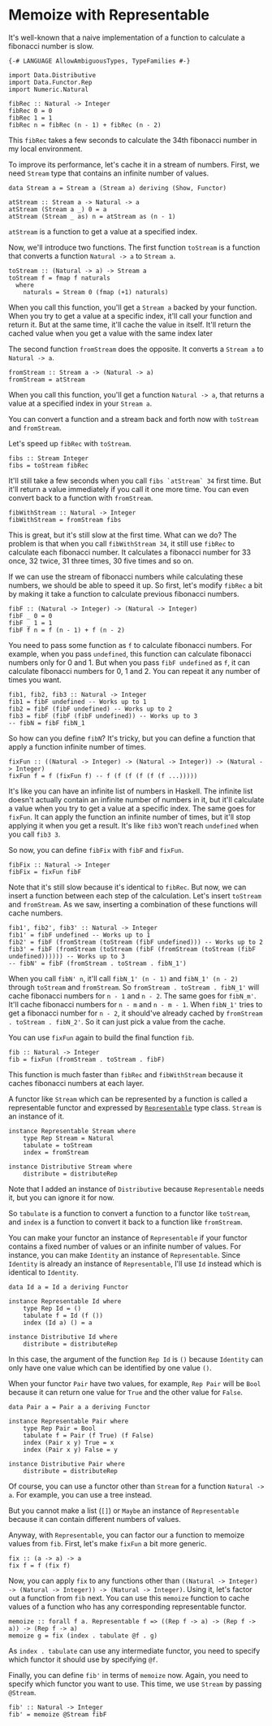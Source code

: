 # Memoize with Representable

It's well-known that a naive implementation of a function to calculate a fibonacci number is slow.

```
{-# LANGUAGE AllowAmbiguousTypes, TypeFamilies #-}

import Data.Distributive
import Data.Functor.Rep
import Numeric.Natural

fibRec :: Natural -> Integer
fibRec 0 = 0
fibRec 1 = 1
fibRec n = fibRec (n - 1) + fibRec (n - 2)
```

This `fibRec` takes a few seconds to calculate the 34th fibonacci number in my local environment.

To improve its performance, let's cache it in a stream of numbers. First, we need `Stream` type that contains an infinite number of values.

```
data Stream a = Stream a (Stream a) deriving (Show, Functor)

atStream :: Stream a -> Natural -> a
atStream (Stream a _) 0 = a
atStream (Stream _ as) n = atStream as (n - 1)
```

`atStream` is a function to get a value at a specified index.

Now, we'll introduce two functions. The first function `toStream` is a function that converts a function `Natural -> a` to `Stream a`.

```
toStream :: (Natural -> a) -> Stream a
toStream f = fmap f naturals
  where
    naturals = Stream 0 (fmap (+1) naturals)
```

When you call this function, you'll get a `Stream a` backed by your function. When you try to get a value at a specific index, it'll call your function and return it. But at the same time, it'll cache the value in itself. It'll return the cached value when you get a value with the same index later

The second function `fromStream` does the opposite. It converts a `Stream a` to `Natural -> a`.

```
fromStream :: Stream a -> (Natural -> a)
fromStream = atStream
```

When you call this function, you'll get a function `Natural -> a`, that returns a value at a specified index in your `Stream a`.

You can convert a function and a stream back and forth now with `toStream` and `fromStream`.

Let's speed up `fibRec` with `toStream`.

```
fibs :: Stream Integer
fibs = toStream fibRec
```

It'll still take a few seconds when you call ``fibs `atStream` 34`` first time. But it'll return a value immediately if you call it one more time. You can even convert back to a function with `fromStream`.

```
fibWithStream :: Natural -> Integer
fibWithStream = fromStream fibs
```

This is great, but it's still slow at the first time. What can we do? The problem is that when you call `fibWithStream 34`, it still use `fibRec` to calculate each fibonacci number. It calculates a fibonacci number for 33 once, 32 twice, 31 three times, 30 five times and so on.

If we can use the stream of fibonacci numbers while calculating these numbers, we should be able to speed it up. So first, let's modify `fibRec` a bit by making it take a function to calculate previous fibonacci numbers.

```
fibF :: (Natural -> Integer) -> (Natural -> Integer)
fibF _ 0 = 0
fibF _ 1 = 1
fibF f n = f (n - 1) + f (n - 2)
```

You need to pass some function as `f` to calculate fibonacci numbers. For example, when you pass `undefined`, this function can calculate fibonacci numbers only for 0 and 1. But when you pass `fibF undefined` as `f`, it can calculate fibonacci numbers for 0, 1 and 2. You can repeat it any number of times you want.

```
fib1, fib2, fib3 :: Natural -> Integer
fib1 = fibF undefined -- Works up to 1
fib2 = fibF (fibF undefined) -- Works up to 2
fib3 = fibF (fibF (fibF undefined)) -- Works up to 3
-- fibN = fibF fibN_1
```

So how can you define `fibN`? It's tricky, but you can define a function that apply a function infinite number of times.

```
fixFun :: ((Natural -> Integer) -> (Natural -> Integer)) -> (Natural -> Integer)
fixFun f = f (fixFun f) -- f (f (f (f (f (f ...)))))
```

It's like you can have an infinite list of numbers in Haskell. The infinite list doesn't actually contain an infinite number of numbers in it, but it'll calculate a value when you try to get a value at a specific index. The same goes for `fixFun`. It can apply the function an infinite number of times, but it'll stop applying it when you get a result. It's like `fib3` won't reach `undefined` when you call `fib3 3`.

So now, you can define `fibFix` with `fibF` and `fixFun`.

```
fibFix :: Natural -> Integer
fibFix = fixFun fibF
```

Note that it's still slow because it's identical to `fibRec`. But now, we can insert a function between each step of the calculation. Let's insert `toStream` and `fromStream`. As we saw, inserting a combination of these functions will cache numbers.

```
fib1', fib2', fib3' :: Natural -> Integer
fib1' = fibF undefined -- Works up to 1
fib2' = fibF (fromStream (toStream (fibF undefined))) -- Works up to 2
fib3' = fibF (fromStream (toStream (fibF (fromStream (toStream (fibF undefined)))))) -- Works up to 3
-- fibN' = fibF (fromStream . toStream . fibN_1')
```

When you call `fibN' n`, it'll call `fibN_1' (n - 1)` and `fibN_1' (n - 2)` through `toStream` and `fromStream`. So `fromStream . toStream . fibN_1'` will cache fibonacci numbers for `n - 1` and `n - 2`. The same goes for `fibN_m'`. It'll cache fibonacci numbers for `n - m` and `n - m - 1`. When `fibN_1'` tries to get a fibonacci number for `n - 2`, it should've already cached by `fromStream . toStream . fibN_2'`. So it can just pick a value from the cache.

You can use `fixFun` again to build the final function `fib`.

```
fib :: Natural -> Integer
fib = fixFun (fromStream . toStream . fibF)
```

This function is much faster than `fibRec` and `fibWithStream` because it caches fibonacci numbers at each layer.

A functor like `Stream` which can be represented by a function is called a representable functor and expressed by [`Representable`](https://hackage.haskell.org/package/adjunctions/docs/Data-Functor-Rep.html#t:Representable) type class. `Stream` is an instance of it.

```
instance Representable Stream where
    type Rep Stream = Natural
    tabulate = toStream
    index = fromStream

instance Distributive Stream where
    distribute = distributeRep
```

Note that I added an instance of `Distributive` because `Representable` needs it, but you can ignore it for now.

So `tabulate` is a function to convert a function to a functor like `toStream`, and `index` is a function to convert it back to a function like `fromStream`.

You can make your functor an instance of `Representable` if your functor contains a fixed number of values or an infinite number of values. For instance, you can make `Identity` an instance of `Representable`. Since `Identity` is already an instance of `Representable`, I'll use `Id` instead which is identical to `Identity`.

```
data Id a = Id a deriving Functor

instance Representable Id where
    type Rep Id = ()
    tabulate f = Id (f ())
    index (Id a) () = a

instance Distributive Id where
    distribute = distributeRep
```

In this case, the argument of the function `Rep Id` is `()` because `Identity` can only have one value which can be identified by one value `()`.

When your functor `Pair` have two values, for example, `Rep Pair` will be `Bool` because it can return one value for `True` and the other value for `False`.

```
data Pair a = Pair a a deriving Functor

instance Representable Pair where
    type Rep Pair = Bool
    tabulate f = Pair (f True) (f False)
    index (Pair x y) True = x
    index (Pair x y) False = y

instance Distributive Pair where
    distribute = distributeRep
```

Of course, you can use a functor other than `Stream` for a function `Natural -> a`. For example, you can use a tree instead.

But you cannot make a list (`[]`) or `Maybe` an instance of `Representable` because it can contain different numbers of values.

Anyway, with `Representable`, you can factor our a function to memoize values from `fib`. First, let's make `fixFun` a bit more generic.

```
fix :: (a -> a) -> a
fix f = f (fix f)
```

Now, you can apply `fix` to any functions other than `((Natural -> Integer) -> (Natural -> Integer)) -> (Natural -> Integer)`. Using it, let's factor out a function from `fib` next. You can use this `memoize` function to cache values of a function who has any corresponding representable functor.

```
memoize :: forall f a. Representable f => ((Rep f -> a) -> (Rep f -> a)) -> (Rep f -> a)
memoize g = fix (index . tabulate @f . g)
```

As `index . tabulate` can use any intermediate functor, you need to specify which functor it should use by specifying `@f`.

Finally, you can define `fib'` in terms of `memoize` now. Again, you need to specify which functor you want to use. This time, we use `Stream` by passing `@Stream`.

```
fib' :: Natural -> Integer
fib' = memoize @Stream fibF
```
